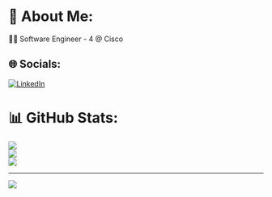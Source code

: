 # 💫 About Me:
👨‍💻 Software Engineer - 4 @ Cisco <br>


## 🌐 Socials:
[![LinkedIn](https://img.shields.io/badge/LinkedIn-%230077B5.svg?logo=linkedin&logoColor=white)](https://www.linkedin.com/in/akshay-nimbal-85bb63a5/)


# 📊 GitHub Stats:
![](https://github-readme-stats.vercel.app/api?username=akshay-nimbal&theme=dark&hide_border=false&include_all_commits=false&count_private=false)<br/>
![](https://github-readme-streak-stats.herokuapp.com/?user=akshay-nimbal&theme=dark&hide_border=false)<br/>
![](https://github-readme-stats.vercel.app/api/top-langs/?username=akshay-nimbal&theme=dark&hide_border=false&include_all_commits=false&count_private=false&layout=compact)

---
[![](https://visitcount.itsvg.in/api?id=akshay-nimbal&icon=0&color=0)](https://visitcount.itsvg.in)

<!-- Proudly created with GPRM ( https://gprm.itsvg.in ) -->
